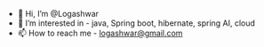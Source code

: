 - 👋 Hi, I’m @Logashwar
- 👀 I’m interested in - java, Spring boot, hibernate, spring AI, cloud
- 📫 How to reach me - logashwar@gmail.com

<!---
Logashwar/Logashwar is a ✨ special ✨ repository because its `README.md` (this file) appears on your GitHub profile.
You can click the Preview link to take a look at your changes.
--->
